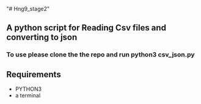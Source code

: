 "# Hng9_stage2" 

## A python script for Reading Csv files and converting to json

### To use please clone the the repo and run python3 csv_json.py

## Requirements
* PYTHON3
* a terminal

